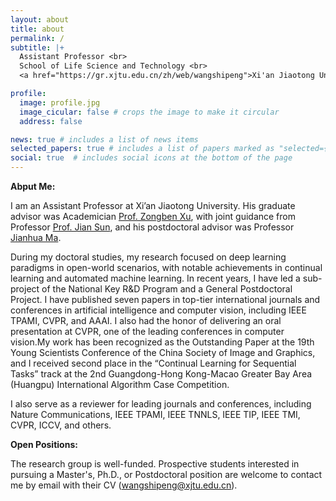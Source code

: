 ```yaml
---
layout: about
title: about
permalink: /
subtitle: |+
  Assistant Professor <br>
  School of Life Science and Technology <br>
  <a href="https://gr.xjtu.edu.cn/zh/web/wangshipeng">Xi'an Jiaotong University</a>

profile:
  image: profile.jpg
  image_cicular: false # crops the image to make it circular
  address: false

news: true # includes a list of news items
selected_papers: true # includes a list of papers marked as "selected={true}"
social: true  # includes social icons at the bottom of the page
---
```

<!-- **Research:**  I am committed to advancing AI algorithms for medical imaging. -->

**Abput Me:** 

I am an Assistant Professor at Xi’an Jiaotong University. His graduate advisor was Academician [Prof. Zongben Xu](https://gr.xjtu.edu.cn/en/web/zbxu), with joint guidance from Professor [Prof. Jian Sun](https://scholar.google.com/citations?user=SSgNWOMAAAAJ&hl=zh-CN), and his postdoctoral advisor was Professor [Jianhua Ma](https://scholar.google.com/citations?user=dG5Ix6EAAAAJ&hl=en).

During my doctoral studies, my research focused on deep learning paradigms in open-world scenarios, with notable achievements in continual learning and automated machine learning. In recent years, I have led a sub-project of the National Key R&D Program and a General Postdoctoral Project. I have published seven papers in top-tier international journals and conferences in artificial intelligence and computer vision, including IEEE TPAMI, CVPR, and AAAI. I also had the honor of delivering an oral presentation at CVPR, one of the leading conferences in computer vision.My work has been recognized as the Outstanding Paper at the 19th Young Scientists Conference of the China Society of Image and Graphics, and I received second place in the “Continual Learning for Sequential Tasks” track at the 2nd Guangdong-Hong Kong-Macao Greater Bay Area (Huangpu) International Algorithm Case Competition.

I also serve as a reviewer for leading journals and conferences, including Nature Communications, IEEE TPAMI, IEEE TNNLS, IEEE TIP, IEEE TMI, CVPR, ICCV, and others.

**Open Positions:** 

The research group is well-funded. Prospective students interested in pursuing a Master's, Ph.D., or Postdoctoral position are welcome to contact me by email with their CV (wangshipeng@xjtu.edu.cn).
